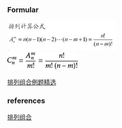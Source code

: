 ### Formular
![image](https://github.com/Peter-duiyi/Mathematics/blob/master/images/Combination.jpg)  
![image](https://github.com/Peter-duiyi/Mathematics/blob/master/images/Permutation.jpg)


[排列组合例题精选](https://wenku.baidu.com/view/4b3dd7da50e2524de5187e26.html)






### references
[排列组合](https://baike.baidu.com/item/%E6%8E%92%E5%88%97%E7%BB%84%E5%90%88/706498)  
